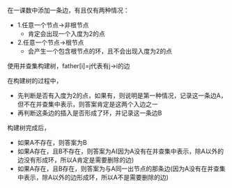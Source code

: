 在一课数中添加一条边，有且仅有两种情况：
- 1.任意一个节点->非根节点
    - 肯定会出现一个入度为2的点
- 2.任意一个节点->根节点
    - 会产生一个包含根节点的环，且不会出现入度为2的点
    
使用并查集构建树，father\[i\]=j代表有j->i的边

在构建树的过程中，
- 先判断是否有入度为2的点，如果有，则说明是第一种情况，记录这一条边A，但不在并查集中表示，则答案肯定是这两个入边之一
- 再判断这条边的插入是否形成了环，并记录这一条边B

构建树完成后，
- 如果A不存在，则答案为B
- 如果A存在，且B不存在，则答案为A(因为A没有在并查集中表示，除A以外的边没有形成环，所以A肯定是需要删除的边)
- 如果A存在，且B存在，则答案为与A同一出节点的那条边(因为A没有在并查集中表示，除A以外的边形成环，所以A不是需要删除的边)